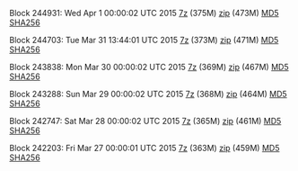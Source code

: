 Block 244931: Wed Apr  1 00:00:02 UTC 2015 [7z](https://transfer.sh/oXMH6/bootstrap.dat.20150401.7z) (375M) [zip](https://transfer.sh/1d1L4Z/bootstrap.dat.20150401.zip) (473M) [MD5](https://transfer.sh/EFP5M/md5.txt) [SHA256](https://transfer.sh/5Jj6a/sha256.txt)

Block 244703: Tue Mar 31 13:44:01 UTC 2015 [7z](https://transfer.sh/xrY4d/bootstrap.dat.20150331.7z) (373M) [zip](https://transfer.sh/ayo68/bootstrap.dat.20150331.zip) (471M) [MD5](https://transfer.sh/q3sAT/md5.txt) [SHA256](https://transfer.sh/3Ar2j/sha256.txt)

Block 243838: Mon Mar 30 00:00:02 UTC 2015 [7z](https://transfer.sh/6e56d/bootstrap.dat.20150330.7z) (369M) [zip](https://transfer.sh/3mciP/bootstrap.dat.20150330.zip) (467M) [MD5](https://transfer.sh/k7rf6/md5.txt) [SHA256](https://transfer.sh/ODCJ1/sha256.txt)

Block 243288: Sun Mar 29 00:00:02 UTC 2015 [7z](https://transfer.sh/IFJow/bootstrap.dat.20150329.7z) (368M) [zip](https://transfer.sh/CHlxp/bootstrap.dat.20150329.zip) (464M) [MD5](https://transfer.sh/2Lzn7/md5.txt) [SHA256](https://transfer.sh/17RjaM/sha256.txt)

Block 242747: Sat Mar 28 00:00:02 UTC 2015 [7z](https://transfer.sh/c2pTy/bootstrap.dat.20150328.7z) (365M) [zip](https://transfer.sh/5Mqdy/bootstrap.dat.20150328.zip) (461M) [MD5](https://transfer.sh/16hQu6/md5.txt) [SHA256](https://transfer.sh/8lVru/sha256.txt)

Block 242203: Fri Mar 27 00:00:01 UTC 2015 [7z](https://transfer.sh/R9InN/bootstrap.dat.20150327.7z) (363M) [zip](https://transfer.sh/1fwuY3/bootstrap.dat.20150327.zip) (459M) [MD5](https://transfer.sh/F1Chs/md5.txt) [SHA256](https://transfer.sh/LOYj4/sha256.txt)
